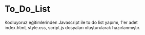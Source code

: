 # To_Do_List

Kodluyoruz eğitimlerinden Javascript ile to do list yapımı, 1'er adet index.html, style.css, script.js dosyaları oluşturularak hazırlanmıştır.
